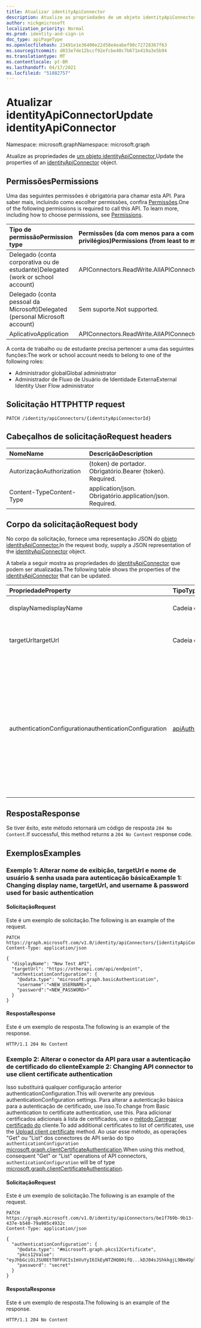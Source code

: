 ```yaml
---
title: Atualizar identityApiConnector
description: Atualize as propriedades de um objeto identityApiConnector.
author: nickgmicrosoft
localization_priority: Normal
ms.prod: identity-and-sign-in
doc_type: apiPageType
ms.openlocfilehash: 23491e1e36400e22d58e4eabef90c72728367f63
ms.sourcegitcommit: d033e7de12bccf92efcbe40c7b671e419a3e5b94
ms.translationtype: MT
ms.contentlocale: pt-BR
ms.lasthandoff: 04/17/2021
ms.locfileid: "51882757"
---
```

# <a name="update-identityapiconnector"></a><span data-ttu-id="f8314-103">Atualizar identityApiConnector</span><span class="sxs-lookup"><span data-stu-id="f8314-103">Update identityApiConnector</span></span>

<span data-ttu-id="f8314-104">Namespace: microsoft.graph</span><span class="sxs-lookup"><span data-stu-id="f8314-104">Namespace: microsoft.graph</span></span>

<span data-ttu-id="f8314-105">Atualize as propriedades de [um objeto identityApiConnector.](../resources/identityapiconnector.md)</span><span class="sxs-lookup"><span data-stu-id="f8314-105">Update the properties of an [identityApiConnector](../resources/identityapiconnector.md) object.</span></span>

## <a name="permissions"></a><span data-ttu-id="f8314-106">Permissões</span><span class="sxs-lookup"><span data-stu-id="f8314-106">Permissions</span></span>

<span data-ttu-id="f8314-p101">Uma das seguintes permissões é obrigatória para chamar esta API. Para saber mais, incluindo como escolher permissões, confira [Permissões](/graph/permissions-reference).</span><span class="sxs-lookup"><span data-stu-id="f8314-p101">One of the following permissions is required to call this API. To learn more, including how to choose permissions, see [Permissions](/graph/permissions-reference).</span></span>

| <span data-ttu-id="f8314-109">Tipo de permissão</span><span class="sxs-lookup"><span data-stu-id="f8314-109">Permission type</span></span>                        | <span data-ttu-id="f8314-110">Permissões (da com menos para a com mais privilégios)</span><span class="sxs-lookup"><span data-stu-id="f8314-110">Permissions (from least to most privileged)</span></span> |
| :------------------------------------- | :------------------------------------------ |
| <span data-ttu-id="f8314-111">Delegado (conta corporativa ou de estudante)</span><span class="sxs-lookup"><span data-stu-id="f8314-111">Delegated (work or school account)</span></span>     | <span data-ttu-id="f8314-112">APIConnectors.ReadWrite.All</span><span class="sxs-lookup"><span data-stu-id="f8314-112">APIConnectors.ReadWrite.All</span></span> |
| <span data-ttu-id="f8314-113">Delegado (conta pessoal da Microsoft)</span><span class="sxs-lookup"><span data-stu-id="f8314-113">Delegated (personal Microsoft account)</span></span> | <span data-ttu-id="f8314-114">Sem suporte.</span><span class="sxs-lookup"><span data-stu-id="f8314-114">Not supported.</span></span>  |
| <span data-ttu-id="f8314-115">Aplicativo</span><span class="sxs-lookup"><span data-stu-id="f8314-115">Application</span></span>                            | <span data-ttu-id="f8314-116">APIConnectors.ReadWrite.All</span><span class="sxs-lookup"><span data-stu-id="f8314-116">APIConnectors.ReadWrite.All</span></span> |

<span data-ttu-id="f8314-117">A conta de trabalho ou de estudante precisa pertencer a uma das seguintes funções:</span><span class="sxs-lookup"><span data-stu-id="f8314-117">The work or school account needs to belong to one of the following roles:</span></span>

* <span data-ttu-id="f8314-118">Administrador global</span><span class="sxs-lookup"><span data-stu-id="f8314-118">Global administrator</span></span>
* <span data-ttu-id="f8314-119">Administrador de Fluxo de Usuário de Identidade Externa</span><span class="sxs-lookup"><span data-stu-id="f8314-119">External Identity User Flow administrator</span></span>

## <a name="http-request"></a><span data-ttu-id="f8314-120">Solicitação HTTP</span><span class="sxs-lookup"><span data-stu-id="f8314-120">HTTP request</span></span>

<!-- {
  "blockType": "ignored"
}
-->

``` http
PATCH /identity/apiConnectors/{identityApiConnectorId}
```

## <a name="request-headers"></a><span data-ttu-id="f8314-121">Cabeçalhos de solicitação</span><span class="sxs-lookup"><span data-stu-id="f8314-121">Request headers</span></span>
|<span data-ttu-id="f8314-122">Nome</span><span class="sxs-lookup"><span data-stu-id="f8314-122">Name</span></span>|<span data-ttu-id="f8314-123">Descrição</span><span class="sxs-lookup"><span data-stu-id="f8314-123">Description</span></span>|
|:---|:---|
|<span data-ttu-id="f8314-124">Autorização</span><span class="sxs-lookup"><span data-stu-id="f8314-124">Authorization</span></span>|<span data-ttu-id="f8314-p102">{token} de portador. Obrigatório.</span><span class="sxs-lookup"><span data-stu-id="f8314-p102">Bearer {token}. Required.</span></span>|
|<span data-ttu-id="f8314-127">Content-Type</span><span class="sxs-lookup"><span data-stu-id="f8314-127">Content-Type</span></span>|<span data-ttu-id="f8314-p103">application/json. Obrigatório.</span><span class="sxs-lookup"><span data-stu-id="f8314-p103">application/json. Required.</span></span>|

## <a name="request-body"></a><span data-ttu-id="f8314-130">Corpo da solicitação</span><span class="sxs-lookup"><span data-stu-id="f8314-130">Request body</span></span>
<span data-ttu-id="f8314-131">No corpo da solicitação, fornece uma representação JSON do [objeto identityApiConnector.](../resources/identityapiconnector.md)</span><span class="sxs-lookup"><span data-stu-id="f8314-131">In the request body, supply a JSON representation of the [identityApiConnector](../resources/identityapiconnector.md) object.</span></span>

<span data-ttu-id="f8314-132">A tabela a seguir mostra as propriedades do [identityApiConnector](../resources/identityapiconnector.md) que podem ser atualizadas.</span><span class="sxs-lookup"><span data-stu-id="f8314-132">The following table shows the properties of the [identityApiConnector](../resources/identityapiconnector.md) that can be updated.</span></span>


|<span data-ttu-id="f8314-133">Propriedade</span><span class="sxs-lookup"><span data-stu-id="f8314-133">Property</span></span>|<span data-ttu-id="f8314-134">Tipo</span><span class="sxs-lookup"><span data-stu-id="f8314-134">Type</span></span>|<span data-ttu-id="f8314-135">Descrição</span><span class="sxs-lookup"><span data-stu-id="f8314-135">Description</span></span>|
|:---|:---|:---|
|<span data-ttu-id="f8314-136">displayName</span><span class="sxs-lookup"><span data-stu-id="f8314-136">displayName</span></span>|<span data-ttu-id="f8314-137">Cadeia de caracteres</span><span class="sxs-lookup"><span data-stu-id="f8314-137">String</span></span>| <span data-ttu-id="f8314-138">O nome do conector da API.</span><span class="sxs-lookup"><span data-stu-id="f8314-138">The name of the API connector.</span></span> |
|<span data-ttu-id="f8314-139">targetUrl</span><span class="sxs-lookup"><span data-stu-id="f8314-139">targetUrl</span></span>|<span data-ttu-id="f8314-140">Cadeia de caracteres</span><span class="sxs-lookup"><span data-stu-id="f8314-140">String</span></span>| <span data-ttu-id="f8314-141">A URL do ponto de extremidade da API a ser chamada.</span><span class="sxs-lookup"><span data-stu-id="f8314-141">The URL of the API endpoint to call.</span></span> |
|<span data-ttu-id="f8314-142">authenticationConfiguration</span><span class="sxs-lookup"><span data-stu-id="f8314-142">authenticationConfiguration</span></span>|[<span data-ttu-id="f8314-143">apiAuthenticationConfigurationBase</span><span class="sxs-lookup"><span data-stu-id="f8314-143">apiAuthenticationConfigurationBase</span></span>](../resources/apiauthenticationconfigurationbase.md)|<span data-ttu-id="f8314-144">O objeto que descreve os detalhes de configuração de autenticação para chamar a API.</span><span class="sxs-lookup"><span data-stu-id="f8314-144">The object which describes the authentication configuration details for calling the API.</span></span> <span data-ttu-id="f8314-145">Somente [autenticação básica e](../resources/basicauthentication.md) certificado cliente [PKCS 12](../resources/pkcs12certificate.md) são suportados.</span><span class="sxs-lookup"><span data-stu-id="f8314-145">Only [Basic authentication](../resources/basicauthentication.md) and [PKCS 12 client certificate](../resources/pkcs12certificate.md) are supported.</span></span>|

## <a name="response"></a><span data-ttu-id="f8314-146">Resposta</span><span class="sxs-lookup"><span data-stu-id="f8314-146">Response</span></span>

<span data-ttu-id="f8314-147">Se tiver êxito, este método retornará um código de resposta `204 No Content`.</span><span class="sxs-lookup"><span data-stu-id="f8314-147">If successful, this method returns a `204 No Content` response code.</span></span>

## <a name="examples"></a><span data-ttu-id="f8314-148">Exemplos</span><span class="sxs-lookup"><span data-stu-id="f8314-148">Examples</span></span>

### <a name="example-1-changing-display-name-targeturl-and-username--password-used-for-basic-authentication"></a><span data-ttu-id="f8314-149">Exemplo 1: Alterar nome de exibição, targetUrl e nome de usuário & senha usada para autenticação básica</span><span class="sxs-lookup"><span data-stu-id="f8314-149">Example 1: Changing display name, targetUrl, and username & password used for basic authentication</span></span>

#### <a name="request"></a><span data-ttu-id="f8314-150">Solicitação</span><span class="sxs-lookup"><span data-stu-id="f8314-150">Request</span></span>

<span data-ttu-id="f8314-151">Este é um exemplo de solicitação.</span><span class="sxs-lookup"><span data-stu-id="f8314-151">The following is an example of the request.</span></span>

<!-- {
  "blockType": "request",
  "name": "update_identityapiconnector"
}
-->

``` http
PATCH https://graph.microsoft.com/v1.0/identity/apiConnectors/{identityApiConnectorId}
Content-Type: application/json

{
  "displayName": "New Test API",
  "targetUrl": "https://otherapi.com/api/endpoint",
  "authenticationConfiguration": {
    "@odata.type": "microsoft.graph.basicAuthentication",
    "username":"<NEW_USERNAME>", 
    "password":"<NEW_PASSWORD>"
  }
}
```

#### <a name="response"></a><span data-ttu-id="f8314-152">Resposta</span><span class="sxs-lookup"><span data-stu-id="f8314-152">Response</span></span>

<span data-ttu-id="f8314-153">Este é um exemplo de resposta.</span><span class="sxs-lookup"><span data-stu-id="f8314-153">The following is an example of the response.</span></span>

<!-- {
  "blockType": "response",
}
-->

``` http
HTTP/1.1 204 No Content
```

### <a name="example-2-changing-api-connector-to-use-client-certificate-authentication"></a><span data-ttu-id="f8314-154">Exemplo 2: Alterar o conector da API para usar a autenticação de certificado do cliente</span><span class="sxs-lookup"><span data-stu-id="f8314-154">Example 2: Changing API connector to use client certificate authentication</span></span>

<span data-ttu-id="f8314-155">Isso substituirá qualquer configuração anterior authenticationConfiguration.</span><span class="sxs-lookup"><span data-stu-id="f8314-155">This will overwrite any previous authenticationConfiguration settings.</span></span> <span data-ttu-id="f8314-156">Para alterar a autenticação básica para a autenticação de certificado, use isso.</span><span class="sxs-lookup"><span data-stu-id="f8314-156">To change from Basic authentication to certificate authentication, use this.</span></span> <span data-ttu-id="f8314-157">Para adicionar certificados adicionais à lista de certificados, use o [método Carregar certificado do](../api/identityapiconnector-uploadclientcertificate.md) cliente.</span><span class="sxs-lookup"><span data-stu-id="f8314-157">To add additional certificates to list of certificates, use the [Upload client certificate](../api/identityapiconnector-uploadclientcertificate.md) method.</span></span> <span data-ttu-id="f8314-158">Ao usar esse método, as operações "Get" ou "List" dos conectores de API serão do tipo `authenticationConfiguration` [microsoft.graph.clientCertificateAuthentication](../resources/clientcertificateauthentication.md).</span><span class="sxs-lookup"><span data-stu-id="f8314-158">When using this method, consequent "Get" or "List" operations of API connectors, `authenticationConfiguration` will be of type [microsoft.graph.clientCertificateAuthentication](../resources/clientcertificateauthentication.md).</span></span>

#### <a name="request"></a><span data-ttu-id="f8314-159">Solicitação</span><span class="sxs-lookup"><span data-stu-id="f8314-159">Request</span></span>

<span data-ttu-id="f8314-160">Este é um exemplo de solicitação.</span><span class="sxs-lookup"><span data-stu-id="f8314-160">The following is an example of the request.</span></span>

<!-- {
  "blockType": "request",
  "name": "update_identityapiconnector"
}
-->

``` http
PATCH https://graph.microsoft.com/v1.0/identity/apiConnectors/be1f769b-9b13-437e-b540-79a905c4932c
Content-Type: application/json

{
  "authenticationConfiguration": {
    "@odata.type": "#microsoft.graph.pkcs12Certificate",
    "pkcs12Value": "eyJhbGciOiJSU0EtT0FFUCIsImVuYyI6IkEyNTZHQ00ifQ...kDJ04sJShkkgjL9Bm49plA",
    "password": "secret"
  }
}
```

#### <a name="response"></a><span data-ttu-id="f8314-161">Resposta</span><span class="sxs-lookup"><span data-stu-id="f8314-161">Response</span></span>

<span data-ttu-id="f8314-162">Este é um exemplo de resposta.</span><span class="sxs-lookup"><span data-stu-id="f8314-162">The following is an example of the response.</span></span>

<!-- {
  "blockType": "response",
}
-->

``` http
HTTP/1.1 204 No Content
```
